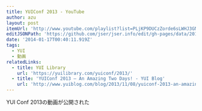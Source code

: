 ```yaml
---
title: YUIConf 2013 - YouTube
author: azu
layout: post
itemUrl: 'http://www.youtube.com/playlist?list=PLjKP9DUCzZorde6sLWHJ3GNd-6VrGrbqm'
editJSONPath: 'https://github.com/jser/jser.info/edit/gh-pages/data/2014/01/index.json'
date: '2014-01-17T00:40:11.919Z'
tags:
  - YUI
  - 動画
relatedLinks:
  - title: YUI Library
    url: 'https://yuilibrary.com/yuiconf/2013/'
  - title: 'YUIConf 2013 – An Amazing Two Days! - YUI Blog'
    url: 'http://www.yuiblog.com/blog/2013/11/08/yuiconf-2013-an-amazing-two-days/'
---
```

YUI Conf 2013の動画が公開された
